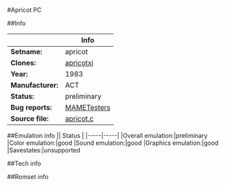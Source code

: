 #Apricot PC

##Info

||Info|
|-----|-----|
|**Setname:**|apricot
|**Clones:**|[apricotxi](apricotxi.md)
|**Year:**|1983
|**Manufacturer:**|ACT
|**Status:**|preliminary
|**Bug reports:**|[MAMETesters](http://mametesters.org/view_all_set.php?type=1&temporary=y&search=apricot.c)
|**Source file:**|[apricot.c](https://github.com/mamedev/mame/blob/master/src/mess/drivers/apricot.c)

##Emulation info
|| Status |
|-----|-----|
|Overall emulation:|preliminary
|Color emulation:|good
|Sound emulation:|good
|Graphics emulation:|good
|Savestates:|unsupported

##Tech info

##Romset info

<!--- START OF EDITED COMMENT DO NOT TOUCH TEXT ABOVE-->
